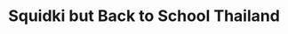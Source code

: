 ---
slug: squidki-but-back-to-school-thailand
title: Squidki but Back to School Thailand
description: "Squidki but Back to School Thailand is an exciting online game. Play for free directly in your browser!"
icon: /images/new_mods/Sprunki but Back to School Thailand.png
url: https://wowtbc.net/sprunkin/thailand-school/index.html
previewImage: /images/new_mods/Sprunki but Back to School Thailand.png
type: new mods

# SEO配置
seo:
  title: "Squidki but Back to School Thailand - Play Free Online Game | Fun Browser Games"
  description: "Squidki but Back to School Thailand - Play this fun online game for free in your browser. No download required!"
  ogImage: "/images/new_mods/Sprunki but Back to School Thailand.png"
  keywords: "squidki-but-back-to-school-thailand, online game, browser game, free game, new mods game, play online"

videoUrls:
  - https://www.youtube.com/embed/example1
  - https://www.youtube.com/embed/example2

whyPlay:
  title: "Why Play Squidki but Back to School Thailand?"
  items:
    - "Immersive Gameplay: Squidki but Back to School Thailand offers an engaging and immersive gaming experience that will keep you entertained for hours"
    - "Challenging Levels: Test your skills with increasingly difficult challenges and obstacles"
    - "Beautiful Graphics: Enjoy stunning visuals and smooth animations that bring the game world to life"
    - "Regular Updates: New content and features are added regularly to keep the game fresh and exciting"
    - "Free to Play: Experience all the fun without spending a penny"
    - "Community Features: Connect with other players, share strategies, and compete for high scores"
    - "Cross-Platform: Play on any device with a web browser, no downloads required"

features:
  title: "Key Features of Squidki but Back to School Thailand"
  image: "/images/new_mods/Sprunki but Back to School Thailand.png"
  items:
    - "Intuitive Controls: Easy to learn controls make Squidki but Back to School Thailand accessible for players of all skill levels"
    - "Multiple Game Modes: Enjoy various gameplay options that provide different challenges and experiences"
    - "Character Customization: Personalize your gaming experience with unique characters and items"
    - "Achievement System: Complete special tasks to earn rewards and recognition"
    - "Leaderboards: Compete with players worldwide and see who can achieve the highest scores"

characteristics:
  title: "Game Characteristics"
  image: "/images/new_mods/Sprunki but Back to School Thailand.png"
  items:
    - "Genre: New mods game with elements of strategy and skill"
    - "Difficulty: Suitable for both casual gamers and those seeking a challenge"
    - "Play Time: Quick sessions or extended gameplay, depending on your preference"
    - "Art Style: Vibrant and engaging visuals that enhance the gaming experience"
    - "Sound Design: Immersive audio that complements the gameplay perfectly"

info: "Squidki but Back to School Thailand is an exciting online game that offers players a unique and engaging gaming experience. With its intuitive controls, stunning visuals, and challenging gameplay, Squidki but Back to School Thailand provides hours of entertainment for players of all ages and skill levels. Whether you're looking for a quick gaming session during a break or an extended play session, Squidki but Back to School Thailand delivers an immersive experience that will keep you coming back for more. The game features multiple levels of increasing difficulty, ensuring that players are constantly challenged as they progress. With regular updates adding new content and features, Squidki but Back to School Thailand remains fresh and exciting, providing endless entertainment options for its growing community of players."

howToPlayIntro: "Welcome to Squidki but Back to School Thailand! This guide will walk you through the basics and help you master the game. Whether you're a beginner or looking to improve your skills, these tips and instructions will enhance your gaming experience."

howToPlaySteps:
  - title: "Getting Started"
    description: "Begin your Squidki but Back to School Thailand adventure by familiarizing yourself with the controls. Use your keyboard or mouse to navigate through the game interface. The tutorial will guide you through the basic mechanics and help you understand the objectives."
  - title: "Understanding the Objectives"
    description: "In Squidki but Back to School Thailand, your main goal is to progress through levels by completing specific objectives. Each level presents unique challenges that require different strategies and approaches."
  - title: "Mastering the Controls"
    description: "Practice using the controls to improve your precision and reaction time. Squidki but Back to School Thailand requires quick reflexes and strategic thinking to overcome obstacles and defeat opponents."
  - title: "Utilizing Power-ups"
    description: "Collect power-ups throughout the game to enhance your abilities and overcome difficult challenges. Each power-up offers unique advantages that can be crucial for success."
  - title: "Developing Strategies"
    description: "As you progress in Squidki but Back to School Thailand, develop effective strategies for different scenarios. Analyze patterns, anticipate challenges, and adapt your approach to maximize your performance."

faq:
  title: "Frequently Asked Questions about Squidki but Back to School Thailand"
  items:
    - question: "Is Squidki but Back to School Thailand free to play?"
      answer: "Yes, Squidki but Back to School Thailand is completely free to play directly in your web browser. No downloads or purchases are required to enjoy the full game experience."
    - question: "Can I play Squidki but Back to School Thailand on mobile devices?"
      answer: "Yes, Squidki but Back to School Thailand is optimized for both desktop and mobile play. You can enjoy the game on any device with a web browser and internet connection."
    - question: "Are there any in-game purchases?"
      answer: "While Squidki but Back to School Thailand is free to play, there may be optional in-game purchases available for cosmetic items or additional features that don't affect core gameplay."
    - question: "How often is Squidki but Back to School Thailand updated?"
      answer: "The developers regularly update Squidki but Back to School Thailand with new content, features, and improvements based on player feedback and game performance."
    - question: "Can I play Squidki but Back to School Thailand offline?"
      answer: "Currently, Squidki but Back to School Thailand requires an internet connection to play as it's a browser-based online game."
    - question: "Is Squidki but Back to School Thailand suitable for children?"
      answer: "Yes, Squidki but Back to School Thailand is designed to be family-friendly and suitable for players of all ages."
    - question: "How do I report bugs or issues?"
      answer: "If you encounter any problems while playing Squidki but Back to School Thailand, you can report them through the game's support page or contact the developers directly through their website."
    - question: "Still Have Questions?"
      answer: "If you have additional questions about Squidki but Back to School Thailand that aren't covered in this FAQ, please visit our support center or contact our customer service team for assistance."
---